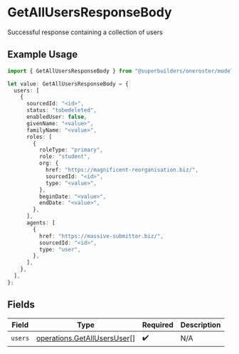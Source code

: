 # GetAllUsersResponseBody

Successful response containing a collection of users

## Example Usage

```typescript
import { GetAllUsersResponseBody } from "@superbuilders/oneroster/models/operations";

let value: GetAllUsersResponseBody = {
  users: [
    {
      sourcedId: "<id>",
      status: "tobedeleted",
      enabledUser: false,
      givenName: "<value>",
      familyName: "<value>",
      roles: [
        {
          roleType: "primary",
          role: "student",
          org: {
            href: "https://magnificent-reorganisation.biz/",
            sourcedId: "<id>",
            type: "<value>",
          },
          beginDate: "<value>",
          endDate: "<value>",
        },
      ],
      agents: [
        {
          href: "https://massive-submitter.biz/",
          sourcedId: "<id>",
          type: "user",
        },
      ],
    },
  ],
};
```

## Fields

| Field                                                                      | Type                                                                       | Required                                                                   | Description                                                                |
| -------------------------------------------------------------------------- | -------------------------------------------------------------------------- | -------------------------------------------------------------------------- | -------------------------------------------------------------------------- |
| `users`                                                                    | [operations.GetAllUsersUser](../../models/operations/getallusersuser.md)[] | :heavy_check_mark:                                                         | N/A                                                                        |